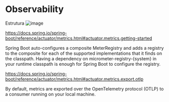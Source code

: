 # Observability

Estrutura
![image](https://github.com/user-attachments/assets/82b9f9f7-07a9-41d4-b877-2b04768e8e4e)


https://docs.spring.io/spring-boot/reference/actuator/metrics.html#actuator.metrics.getting-started

Spring Boot auto-configures a composite MeterRegistry and adds a registry to the composite for each of the supported implementations that it finds on the classpath. Having a dependency on micrometer-registry-{system} in your runtime classpath is enough for Spring Boot to configure the registry.

https://docs.spring.io/spring-boot/reference/actuator/metrics.html#actuator.metrics.export.otlp

By default, metrics are exported over the OpenTelemetry protocol (OTLP) to a consumer running on your local machine.
